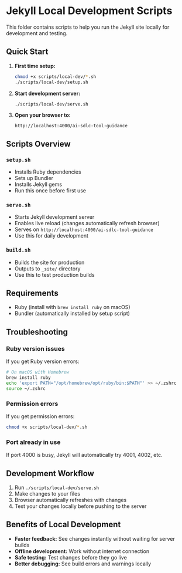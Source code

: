 # Jekyll Local Development Scripts

This folder contains scripts to help you run the Jekyll site locally for development and testing.

## Quick Start

1. **First time setup:**
   ```bash
   chmod +x scripts/local-dev/*.sh
   ./scripts/local-dev/setup.sh
   ```

2. **Start development server:**
   ```bash
   ./scripts/local-dev/serve.sh
   ```

3. **Open your browser to:**
   ```
   http://localhost:4000/ai-sdlc-tool-guidance
   ```

## Scripts Overview

### `setup.sh`
- Installs Ruby dependencies
- Sets up Bundler
- Installs Jekyll gems
- Run this once before first use

### `serve.sh`
- Starts Jekyll development server
- Enables live reload (changes automatically refresh browser)
- Serves on `http://localhost:4000/ai-sdlc-tool-guidance`
- Use this for daily development

### `build.sh`
- Builds the site for production
- Outputs to `_site/` directory
- Use this to test production builds

## Requirements

- Ruby (install with `brew install ruby` on macOS)
- Bundler (automatically installed by setup script)

## Troubleshooting

### Ruby version issues
If you get Ruby version errors:
```bash
# On macOS with Homebrew
brew install ruby
echo 'export PATH="/opt/homebrew/opt/ruby/bin:$PATH"' >> ~/.zshrc
source ~/.zshrc
```

### Permission errors
If you get permission errors:
```bash
chmod +x scripts/local-dev/*.sh
```

### Port already in use
If port 4000 is busy, Jekyll will automatically try 4001, 4002, etc.

## Development Workflow

1. Run `./scripts/local-dev/serve.sh`
2. Make changes to your files
3. Browser automatically refreshes with changes
4. Test your changes locally before pushing to the server

## Benefits of Local Development

- **Faster feedback:** See changes instantly without waiting for server builds
- **Offline development:** Work without internet connection
- **Safe testing:** Test changes before they go live
- **Better debugging:** See build errors and warnings locally 